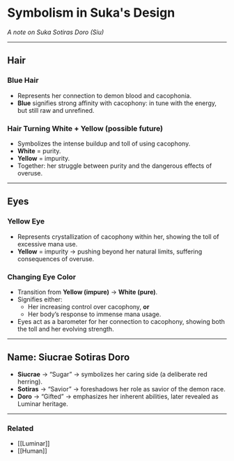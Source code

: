 # Symbolism in Suka's Design
_A note on Suka Sotiras Doro (Siu)_

---

## Hair

### Blue Hair
- Represents her connection to demon blood and cacophonia.  
- **Blue** signifies strong affinity with cacophony: in tune with the energy, but still raw and unrefined.  

### Hair Turning White + Yellow (possible future)
- Symbolizes the intense buildup and toll of using cacophony.  
- **White** = purity.  
- **Yellow** = impurity.  
- Together: her struggle between purity and the dangerous effects of overuse.  

---

## Eyes

### Yellow Eye
- Represents crystallization of cacophony within her, showing the toll of excessive mana use.  
- **Yellow** = impurity → pushing beyond her natural limits, suffering consequences of overuse.  

### Changing Eye Color
- Transition from **Yellow (impure)** → **White (pure)**.  
- Signifies either:
  - Her increasing control over cacophony, **or**
  - Her body’s response to immense mana usage.  
- Eyes act as a barometer for her connection to cacophony, showing both the toll and her evolving strength.  

---

## Name: **Siucrae Sotiras Doro**

- **Siucrae** → “Sugar” → symbolizes her caring side (a deliberate red herring).  
- **Sotiras** → “Savior” → foreshadows her role as savior of the demon race.  
- **Doro** → “Gifted” → emphasizes her inherent abilities, later revealed as Luminar heritage.  

---

### Related
- [[Luminar]]
- [[Human]]